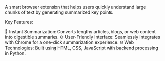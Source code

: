 A smart browser extension that helps users quickly understand large chunks of text by generating summarized key points.

Key Features:

📄 Instant Summarization: Converts lengthy articles, blogs, or web content into digestible summaries.
⚙ User-Friendly Interface: Seamlessly integrates with Chrome for a one-click summarization experience.
🌐 Web Technologies: Built using HTML, CSS, JavaScript with backend processing in Python.
